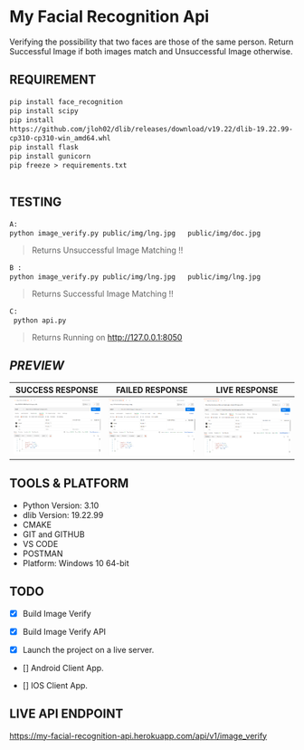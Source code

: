 # My Facial Recognition Api
 Verifying the possibility that two faces are those of the same person. 
 Return Successful Image  if both images match and Unsuccessful Image otherwise. 

## REQUIREMENT 

```
pip install face_recognition
pip install scipy
pip install https://github.com/jloh02/dlib/releases/download/v19.22/dlib-19.22.99-cp310-cp310-win_amd64.whl
pip install flask
pip install gunicorn
pip freeze > requirements.txt


```

## TESTING

 
```
A:
python image_verify.py public/img/lng.jpg   public/img/doc.jpg
```
> Returns Unsuccessful Image Matching  !! 



```
B :
python image_verify.py public/img/lng.jpg   public/img/lng.jpg
```
> Returns Successful Image Matching  !! 

```
C:
 python api.py
 ```
 > Returns Running on http://127.0.0.1:8050


## ***PREVIEW***

| SUCCESS RESPONSE | FAILED RESPONSE | LIVE  RESPONSE|
|     ------------- | ------------- | -----------|
| ![Main Page](public/screenshot/true.PNG)| ![Main Page](public/screenshot/false.PNG)| ![Main Page](public/screenshot/live.PNG)|




## TOOLS & PLATFORM
- Python Version: 3.10
- dlib Version: 19.22.99
- CMAKE
- GIT and GITHUB
- VS CODE
- POSTMAN
- Platform: Windows 10 64-bit


## TODO

- [x] Build Image Verify

- [x] Build Image Verify API

- [x] Launch the project on a live server.

- [] Android Client App.

- [] IOS Client App.





## LIVE API ENDPOINT
https://my-facial-recognition-api.herokuapp.com/api/v1/image_verify